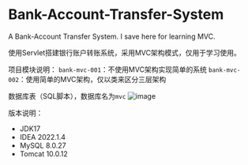 # Bank-Account-Transfer-System
A Bank-Account Transfer System. I save here for learning MVC.

使用Servlet搭建银行账户转账系统，采用MVC架构模式，仅用于学习使用。

项目模块说明：
`bank-mvc-001`：不使用MVC架构实现简单的系统
`bank-mvc-002`：使用简单的MVC架构，仅以类来区分三层架构

数据库表（SQL脚本），数据库名为`mvc`
![image](https://github.com/feiyeee/Bank-Account-Transfer-System/assets/157361896/725c46ce-f550-4474-be59-aaec6f180dee)

版本说明：
* JDK17
* IDEA 2022.1.4
* MySQL 8.0.27
* Tomcat 10.0.12

